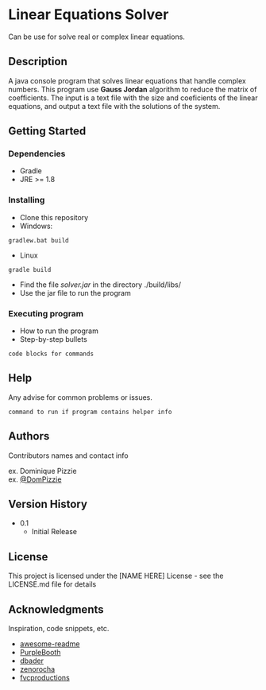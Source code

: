 # Linear Equations Solver

Can be use for solve real or complex linear equations.

## Description

A java console program that solves linear equations that handle complex numbers. This program
use **Gauss Jordan** algorithm to reduce the matrix of coefficients. The input is a text file 
with the size and coeficients of the linear equations, and output a text file with the solutions 
of the system.

## Getting Started

### Dependencies

* Gradle
* JRE >= 1.8

### Installing

* Clone this repository
* Windows:
```
gradlew.bat build
```
* Linux
```
gradle build
```
* Find the file _solver.jar_ in the directory ./build/libs/
* Use the jar file to run the program

### Executing program

* How to run the program
* Step-by-step bullets
```
code blocks for commands
```

## Help

Any advise for common problems or issues.
```
command to run if program contains helper info
```

## Authors

Contributors names and contact info

ex. Dominique Pizzie  
ex. [@DomPizzie](https://twitter.com/dompizzie)

## Version History

* 0.1
    * Initial Release

## License

This project is licensed under the [NAME HERE] License - see the LICENSE.md file for details

## Acknowledgments

Inspiration, code snippets, etc.
* [awesome-readme](https://github.com/matiassingers/awesome-readme)
* [PurpleBooth](https://gist.github.com/PurpleBooth/109311bb0361f32d87a2)
* [dbader](https://github.com/dbader/readme-template)
* [zenorocha](https://gist.github.com/zenorocha/4526327)
* [fvcproductions](https://gist.github.com/fvcproductions/1bfc2d4aecb01a834b46)